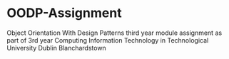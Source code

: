 # OODP-Assignment
Object Orientation With Design Patterns third year module assignment as part of 3rd year Computing Information Technology in Technological University Dublin Blanchardstown
